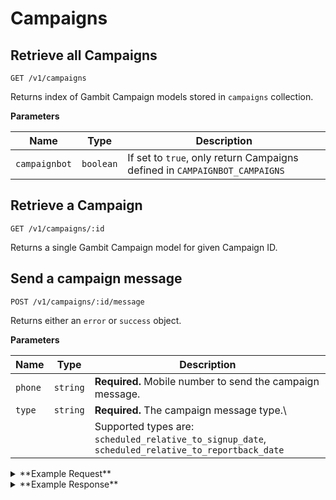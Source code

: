# Campaigns

## Retrieve all Campaigns 

```
GET /v1/campaigns
```

Returns index of Gambit Campaign models stored in `campaigns` collection.

**Parameters**

Name | Type | Description
--- | --- | ---
`campaignbot` | `boolean` | If set to `true`, only return Campaigns defined in `CAMPAIGNBOT_CAMPAIGNS`

## Retrieve a Campaign

```
GET /v1/campaigns/:id
```

Returns a single Gambit Campaign model for given Campaign ID.

## Send a campaign message

```
POST /v1/campaigns/:id/message
```

Returns either an `error` or `success` object.

**Parameters**

Name | Type | Description
--- | --- | ---
`phone` | `string` | **Required.** Mobile number to send the campaign message.
`type`  | `string` | **Required.** The campaign message type.\
        |          | Supported types are: `scheduled_relative_to_signup_date`, `scheduled_relative_to_reportback_date`


<details>
<summary>**Example Request**</summary>
````
curl http://localhost:5000/v1/campaigns/4944/message \
     -H "x-gambit-api-key: totallysecret" \
     -H "Accept: application/json" \
     -H "Content-Type: application/json" \
     -d '{"phone": "5555555511", "type": "scheduled_relative_to_signup_date"}'
````
</details>

<details>
<summary>**Example Response**</summary>
````
{"success":{"code":200,"message":"Sent text for 46 scheduled_relative_to_signup_date to 5555555511"}}
````
</details>

